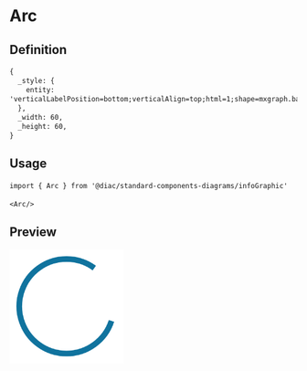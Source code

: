 # Arc

## Definition

```
{
  _style: { 
    entity: 'verticalLabelPosition=bottom;verticalAlign=top;html=1;shape=mxgraph.basic.arc;strokeColor=#10739E;strokeWidth=6;startAngle=0.3;endAngle=0.1;',
  },
  _width: 60,
  _height: 60,
}
```

## Usage

```
import { Arc } from '@diac/standard-components-diagrams/infoGraphic'

<Arc/>
```

## Preview

<img src="./arc.png" width="200"/>

